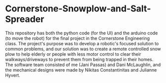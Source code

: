 # Cornerstone-Snowplow-and-Salt-Spreader
This repository has both the python code (for the UI) and the arduino code (to move the robot) for the final project in the Cornerstone Engineering class. The project's purpose was to develop a robotic's focused solution to common problems, and our solution was to create a remote controlled snow plow to help elderly or people with less motor control to clear their walkways/driveways to prevent them from being trapped in their homes. The software team consisted of me (Jani Passas) and Dani McLaughlin, and the mechanical designs were made by Nikitas Constantinitas and Julianne Hyvert. 
